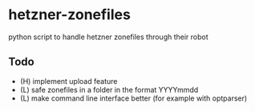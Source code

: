 hetzner-zonefiles
=================

python script to handle hetzner zonefiles through their robot

Todo
----

* (H) implement upload feature
* (L) safe zonefiles in a folder in the format YYYYmmdd
* (L) make command line interface better (for example with optparser)

